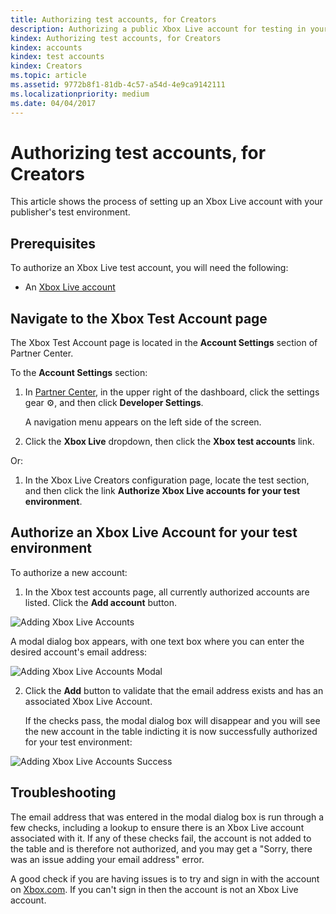 ```yaml
---
title: Authorizing test accounts, for Creators
description: Authorizing a public Xbox Live account for testing in your development environment.
kindex: Authorizing test accounts, for Creators
kindex: accounts
kindex: test accounts
kindex: Creators
ms.topic: article
ms.assetid: 9772b8f1-81db-4c57-a54d-4e9ca9142111
ms.localizationpriority: medium
ms.date: 04/04/2017
---
```


# Authorizing test accounts, for Creators

This article shows the process of setting up an Xbox Live account with your publisher's test environment.


## Prerequisites

To authorize an Xbox Live test account, you will need the following:

* An [Xbox Live account](https://support.xbox.com/browse/my-account/manage-account/Create%20account)


## Navigate to the Xbox Test Account page

The Xbox Test Account page is located in the **Account Settings** section of Partner Center.

To the **Account Settings** section:

1. In [Partner Center](https://partner.microsoft.com/dashboard/windows/overview), in the upper right of the dashboard, click the settings gear ⚙️, and then click **Developer Settings**.

   A navigation menu appears on the left side of the screen.

2. Click the **Xbox Live** dropdown, then click the **Xbox test accounts** link.

Or:

1. In the Xbox Live Creators configuration page, locate the test section, and then click the link **Authorize Xbox Live accounts for your test environment**.


## Authorize an Xbox Live Account for your test environment

To authorize a new account:

1. In the Xbox test accounts page, all currently authorized accounts are listed. Click the **Add account** button.

![Adding Xbox Live Accounts](live-authorize-xbox-live-accounts-images/add_test_account.png)

   A modal dialog box appears, with one text box where you can enter the desired account's email address:

![Adding Xbox Live Accounts Modal](live-authorize-xbox-live-accounts-images/add_test_account_modal.png)

2. Click the **Add** button to validate that the email address exists and has an associated Xbox Live Account.

   If the checks pass, the modal dialog box will disappear and you will see the new account in the table indicting it is now successfully authorized for your test environment:

![Adding Xbox Live Accounts Success](live-authorize-xbox-live-accounts-images/add_test_account_success.png)


## Troubleshooting

The email address that was entered in the modal dialog box is run through a few checks, including a lookup to ensure there is an Xbox Live account associated with it.
If any of these checks fail, the account is not added to the table and is therefore not authorized, and you may get a "Sorry, there was an issue adding your email address" error.

A good check if you are having issues is to try and sign in with the account on [Xbox.com](https://www.xbox.com/live/). If you can't sign in then the account is not an Xbox Live account.
